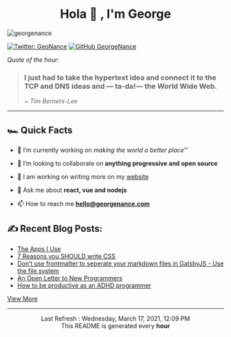 <h1 align="center">Hola 👋 , I'm George</h1>
<p align="left"> 
  <img src="https://komarev.com/ghpvc/?username=georgenance" alt="georgenance" /> 

[![Twitter: GeoNance](https://img.shields.io/twitter/follow/GeoNance?style=social)](https://twitter.com/GeoNance)
[![GitHub GeorgeNance](https://img.shields.io/github/followers/GeorgeNance?label=follow&style=social)](https://github.com/GeorgeNance)

</p>


*Quote of the hour:*
> ### I just had to take the hypertext idea and connect it to the TCP and DNS ideas and — ta-da!— the World Wide Web.
>
> ~ *Tim Berners-Lee*

---
## 🏎 Quick Facts 
- 🔭 I’m currently working on *making the world a better place*™️


- 👯 I’m looking to collaborate on **anything progressive and open source**


- 📝 I am working on writing more on my [website](https://georgenance.com)


- 💬 Ask me about **react, vue and nodejs**


- 📫 How to reach me **hello@georgenance.com**

## ✍️ Recent Blog Posts:


* [The Apps I Use](https://georgenance.com/apps-i-use)
* [7 Reasons you SHOULD write CSS](https://georgenance.com/write-more-css)
* [Don’t use frontmatter to seperate your markdown files in GatsbyJS - Use the file system](https://georgenance.com/dont-use-frontmatter-markdown-files-gatsby)
* [An Open Letter to New Programmers](https://georgenance.com/open-letter-new-programmers)
* [How to be productive as an ADHD programmer](https://georgenance.com/being-productive-programmer-adhd)

[View More](https://georgenance.com)





___
<p align="center">
  Last Refresh : Wednesday, March 17, 2021, 12:09 PM
  <br/>
  This README is generated every <strong>hour</strong>

</p>
